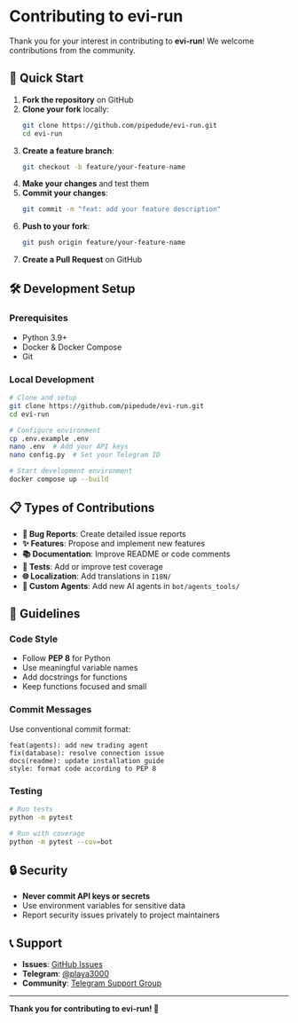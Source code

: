 # Contributing to evi-run

Thank you for your interest in contributing to **evi-run**! We welcome contributions from the community.

## 🚀 Quick Start

1. **Fork the repository** on GitHub
2. **Clone your fork** locally:
   ```bash
   git clone https://github.com/pipedude/evi-run.git
   cd evi-run
   ```
3. **Create a feature branch**:
   ```bash
   git checkout -b feature/your-feature-name
   ```
4. **Make your changes** and test them
5. **Commit your changes**:
   ```bash
   git commit -m "feat: add your feature description"
   ```
6. **Push to your fork**:
   ```bash
   git push origin feature/your-feature-name
   ```
7. **Create a Pull Request** on GitHub

## 🛠️ Development Setup

### Prerequisites
- Python 3.9+
- Docker & Docker Compose
- Git

### Local Development
```bash
# Clone and setup
git clone https://github.com/pipedude/evi-run.git
cd evi-run

# Configure environment
cp .env.example .env
nano .env  # Add your API keys
nano config.py  # Set your Telegram ID

# Start development environment
docker compose up --build
```

## 📋 Types of Contributions

- **🐛 Bug Reports**: Create detailed issue reports
- **✨ Features**: Propose and implement new features
- **📚 Documentation**: Improve README or code comments
- **🧪 Tests**: Add or improve test coverage
- **🌐 Localization**: Add translations in `I18N/`
- **🤖 Custom Agents**: Add new AI agents in `bot/agents_tools/`

## 🎯 Guidelines

### Code Style
- Follow **PEP 8** for Python
- Use meaningful variable names
- Add docstrings for functions
- Keep functions focused and small

### Commit Messages
Use conventional commit format:
```
feat(agents): add new trading agent
fix(database): resolve connection issue
docs(readme): update installation guide
style: format code according to PEP 8
```

### Testing
```bash
# Run tests
python -m pytest

# Run with coverage
python -m pytest --cov=bot
```

## 🔒 Security

- **Never commit API keys or secrets**
- Use environment variables for sensitive data
- Report security issues privately to project maintainers

## 📞 Support

- **Issues**: [GitHub Issues](https://github.com/pipedude/evi-run/issues)
- **Telegram**: [@playa3000](https://t.me/playa3000)
- **Community**: [Telegram Support Group](https://t.me/evi_run)

---

**Thank you for contributing to evi-run! 🚀**
